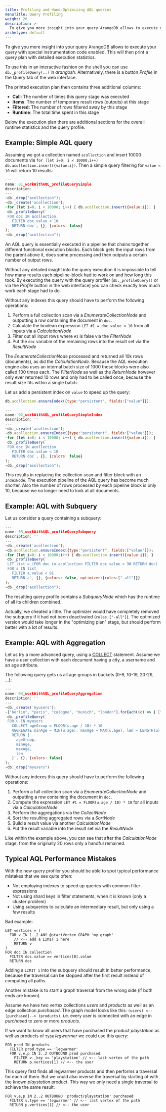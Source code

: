 ```yaml
---
title: Profiling and Hand-Optimizing AQL queries
menuTitle: Query Profiling
weight: 20
description: >-
  To give you more insight into your query ArangoDB allows to execute your query with special instrumentation code enabled
archetype: default
---
```

To give you more insight into your query ArangoDB allows to execute your query
with special instrumentation code enabled. This will then print a query plan
with detailed execution statistics.

To use this in an interactive fashion on the shell you can use
`db._profileQuery(..)` in _arangosh_. Alternatively, there is a button
_Profile_ in the Query tab of the web interface.

The printed execution plan then contains three additional columns:

- **Call**: The number of times this query stage was executed
- **Items**: The number of temporary result rows (outputs) at this stage
- **Filtered**: The number of rows filtered away by this stage
- **Runtime**: The total time spent in this stage 

Below the execution plan there are additional sections for the overall runtime
statistics and the query profile.

## Example: Simple AQL query

Assuming we got a collection named `acollection` and insert 10000 documents
via `for (let i=0; i < 10000;i++) db.acollection.insert({value:i})`.
Then a simple query filtering for `value < 10` will return 10 results:

```js
---
name: 01_workWithAQL_profileQuerySimple
description: ''
---
~db._drop("acollection");
~db._create('acollection');
~for (let i=0; i < 10000; i++) { db.acollection.insert({value:i}); }
 db._profileQuery(`
 FOR doc IN acollection
   FILTER doc.value < 10
   RETURN doc`, {}, {colors: false}
);
~db._drop("acollection");
```

An AQL query is essentially executed in a pipeline that chains together different
functional execution blocks. Each block gets the input rows from the parent above
it, does some processing and then outputs a certain number of output rows.

Without any detailed insight into the query execution it is impossible to tell
how many results each pipeline-block had to work on and how long this took.
By executing the query with the query profiler (`db._profileQuery()` or via
the _Profile_ button in the web interface) you can check exactly how much work
each stage had to do.

Without any indexes this query should have to perform the following operations:

1. Perform a full collection scan via a _EnumerateCollectionNode_ and outputting
   a row containing the document in `doc`.
2. Calculate the boolean expression `LET #1 = doc.value < 10` from all inputs
   via a _CalculationNode_ 
3. Filter out all input rows where `#1` is false via the _FilterNode_
4. Put the `doc` variable of the remaining rows into the result set via
   the _ResultNode_

The _EnumerateCollectionNode_ processed and returned all 10k rows (documents),
as did the _CalculationNode_. Because the AQL execution engine also uses an
internal batch size of 1000 these blocks were also called 100 times each.
The _FilterNode_ as well as the _ReturnNode_ however only ever returned 10 rows
and only had to be called once, because the result size fits within a single batch.

Let us add a persistent index on `value` to speed up the query:

```js
db.acollection.ensureIndex({type:"persistent", fields:["value"]});
```

```js
---
name: 02_workWithAQL_profileQuerySimpleIndex
description: ''
---
~db._create('acollection');
~db.acollection.ensureIndex({type:"persistent", fields:["value"]});
~for (let i=0; i < 10000; i++) { db.acollection.insert({value:i}); }
 db._profileQuery(`
 FOR doc IN acollection
   FILTER doc.value < 10
   RETURN doc`, {}, {colors: false}
);
~db._drop("acollection");
```

This results in replacing the collection scan and filter block with an
`IndexNode`. The execution pipeline of the AQL query has become much shorter.
Also the number of rows processed by each pipeline block is only 10, because
we no longer need to look at all documents.

## Example: AQL with Subquery

Let us consider a query containing a subquery:

```js
---
name: 03_workWithAQL_profileQuerySubquery
description: ''
---
~db._create('acollection');
~db.acollection.ensureIndex({type:"persistent", fields:["value"]});
~for (let i=0; i < 10000;i++) { db.acollection.insert({value:i}); }
 db._profileQuery(`
 LET list = (FOR doc in acollection FILTER doc.value > 90 RETURN doc)
 FOR a IN list 
   FILTER a.value < 91 
   RETURN a`, {}, {colors: false, optimizer:{rules:["-all"]}}
);
~db._drop("acollection");
```

The resulting query profile contains a _SubqueryNode_ which has the runtime of
all its children combined.

Actually, we cheated a little. The optimizer would have completely removed the
subquery if it had not been deactivated (`rules:["-all"]`). The optimized
version would take longer in the "optimizing plan" stage, but should perform
better with a lot of results.

## Example: AQL with Aggregation

Let us try a more advanced query, using a [COLLECT](../high-level-operations/collect.md)
statement. Assume we have a user collection with each document having a city,
a username and an age attribute.

The following query gets us all age groups in buckets (0-9, 10-19, 20-29, ...):

```js
---
name: 04_workWithAQL_profileQueryAggregation
description: ''
---
~db._create('myusers');
~["berlin", "paris", "cologne", "munich", "london"].forEach((c) => { ["peter", "david", "simon", "lars"].forEach( n => db.myusers.insert({ city : c, name : n, age: Math.floor(Math.random() * 75) }) ) });
 db._profileQuery(`
 FOR u IN myusers
   COLLECT ageGroup = FLOOR(u.age / 10) * 10
   AGGREGATE minAge = MIN(u.age), maxAge = MAX(u.age), len = LENGTH(u)
   RETURN {
     ageGroup, 
     minAge, 
     maxAge,
     len
   }`, {}, {colors: false}
);
~db._drop("myusers")
```

Without any indexes this query should have to perform the following operations:

1. Perform a full collection scan via a _EnumerateCollectionNode_ and outputting
   a row containing the document in `doc`.
2. Compute the expression `LET #1 = FLOOR(u.age / 10) * 10` for all inputs via
   a _CalculationNode_
3. Perform the aggregations via the _CollectNode_
4. Sort the resulting aggregated rows via a _SortNode_
5. Build a result value via another _CalculationNode_
6. Put the result variable into the result set via the _ResultNode_

Like within the example above, you can see that after the _CalculationNode_
stage, from the originally 20 rows only a handful remained.

## Typical AQL Performance Mistakes

With the new query profiler you should be able to spot typical performance
mistakes that we see quite often:

- Not employing indexes to speed up queries with common filter expressions
- Not using shard keys in filter statements, when it is known
  (only a cluster problem)
- Using subqueries to calculate an intermediary result, but only using a
  few results

Bad example:

```aql
LET vertices = (
  FOR v IN 1..2 ANY @startVertex GRAPH 'my_graph'
    // <-- add a LIMIT 1 here
    RETURN v
)
FOR doc IN collection
  FILTER doc.value == vertices[0].value
  RETURN doc
```

Adding a `LIMIT 1` into the subquery should result in better performance,
because the traversal can be stopped after the first result instead of
computing all paths.

Another mistake is to start a graph traversal from the wrong side
(if both ends are known).

Assume we have two vertex collections _users_ and _products_ as well as an
edge collection _purchased_. The graph model looks like this:
`(users) <--[purchased]--> (products)`, i.e. every user is connected with an
edge in _purchased_ to zero or more _products_.

If we want to know all users that have purchased the product _playstation_
as well as products of `type` _legwarmer_ we could use this query:

```aql
FOR prod IN products
  FILTER prod.type == 'legwarmer'
  FOR v,e,p IN 2..2 OUTBOUND prod purchased
    FILTER v._key == 'playstation' // <-- last vertex of the path
    RETURN p.vertices[1] // <-- the user
```

This query first finds all legwarmer products and then performs a traversal
for each of them. But we could also inverse the traversal by starting of with
the known _playstation_ product. This way we only need a single traversal
to achieve the same result:

```aql
FOR v,e,p IN 2..2 OUTBOUND 'product/playstation' purchased
  FILTER v.type == 'legwarmer' // <-- last vertex of the path
  RETURN p.vertices[1] // <-- the user
```

